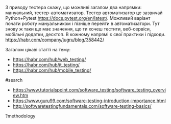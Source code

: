 З приводу тестера скажу, що можливі загалом два напрямки: мануальний, тестер-автоматизатор. Тестер автоматизатор це зазвичай Python+Pytest https://docs.pytest.org/en/latest/. 
Можливий варіант почати роботу мануальником і пізніше перейти в автоматизатори. Тут знову ж таки ще має значення, що ти хочеш тестити, веб-сервіси, мобільні додатки, десктоп. 
В кожному напрямі є свої практики і підходи. https://habr.com/company/jugru/blog/358442/

Загалом цікаві статті на тему:
- https://habr.com/hub/web_testing/
- https://habr.com/hub/it_testing/
- https://habr.com/hub/mobile_testing/

#search 
- https://www.tutorialspoint.com/software_testing/software_testing_overview.htm
- https://www.guru99.com/software-testing-introduction-importance.html
- http://softwaretestingfundamentals.com/software-testing-basics/

?methodology 
